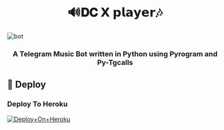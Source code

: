 <h1 align= center><b>🔊𝐃𝐂 𝗫 𝗽𝗹𝗮𝘆𝗲𝗿🎶</b></h1>

![bot](http://telegra.ph/file/964a100cd25efc13a01e1.jpg)
<h3 align = center> A Telegram Music Bot written in Python using Pyrogram and Py-Tgcalls </h3>


## 🚀 <a name="deploy"></a>Deploy

### Deploy To Heroku

[![Deploy+On+Heroku](https://www.herokucdn.com/deploy/button.svg)](https://heroku.com/deploy?template=https://github.com/jayasankarj93/DCXPlayer)

